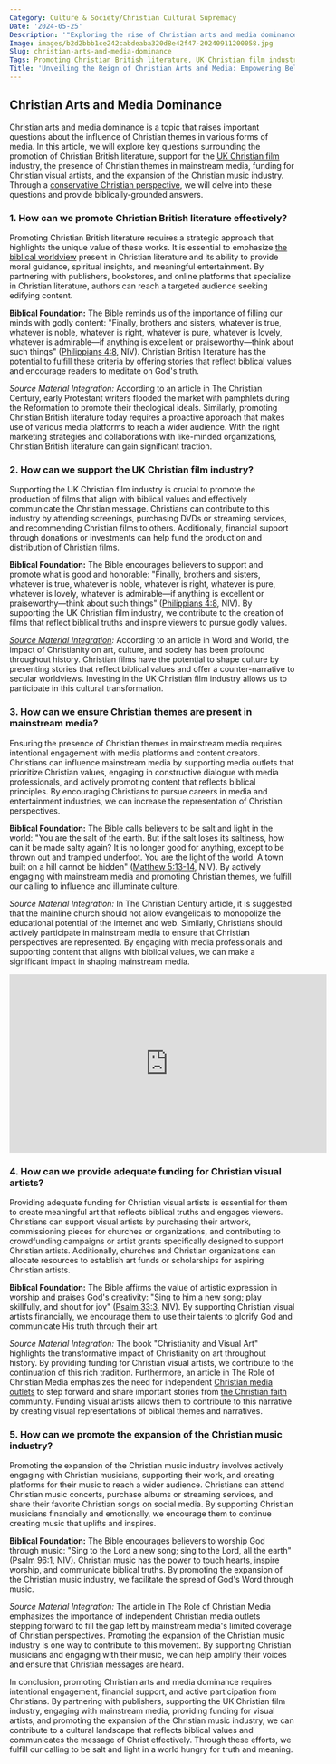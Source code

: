 ```yaml
---
Category: Culture & Society/Christian Cultural Supremacy
Date: '2024-05-25'
Description: '"Exploring the rise of Christian arts and media dominance in the UK, from promoting British literature to supporting the film industry and expanding the music sector. Discover how Christian themes are making their mark in mainstream media."'
Image: images/b2d2bbb1ce242cabdeaba320d8e42f47-20240911200058.jpg
Slug: christian-arts-and-media-dominance
Tags: Promoting Christian British literature, UK Christian film industry support, Christian themes mainstream media, Funding Christian visual artists, Christian music industry expansion
Title: 'Unveiling the Reign of Christian Arts and Media: Empowering Believers in Today’s World'
---
```


## Christian Arts and Media Dominance

Christian arts and media dominance is a topic that raises important questions about the influence of Christian themes in various forms of media. In this article, we will explore key questions surrounding the promotion of Christian British literature, support for the [UK Christian film](/christian-film-production) industry, the presence of Christian themes in mainstream media, funding for Christian visual artists, and the expansion of the Christian music industry. Through a [conservative Christian perspective](/limiting-islamic-visibility), we will delve into these questions and provide biblically-grounded answers.

### 1. How can we promote Christian British literature effectively?

Promoting Christian British literature requires a strategic approach that highlights the unique value of these works. It is essential to emphasize [the biblical worldview](/creation-science-institutions) present in Christian literature and its ability to provide moral guidance, spiritual insights, and meaningful entertainment. By partnering with publishers, bookstores, and online platforms that specialize in Christian literature, authors can reach a targeted audience seeking edifying content.

**Biblical Foundation:** The Bible reminds us of the importance of filling our minds with godly content: "Finally, brothers and sisters, whatever is true, whatever is noble, whatever is right, whatever is pure, whatever is lovely, whatever is admirable—if anything is excellent or praiseworthy—think about such things" ([Philippians 4:8](https://www.bibleref.com/Philippians/4/Philippians-4-8.html), NIV). Christian British literature has the potential to fulfill these criteria by offering stories that reflect biblical values and encourage readers to meditate on God's truth.

*Source Material Integration:* According to an article in The Christian Century, early Protestant writers flooded the market with pamphlets during the Reformation to promote their theological ideals. Similarly, promoting Christian British literature today requires a proactive approach that makes use of various media platforms to reach a wider audience. With the right marketing strategies and collaborations with like-minded organizations, Christian British literature can gain significant traction.

### 2. How can we support the UK Christian film industry?

Supporting the UK Christian film industry is crucial to promote the production of films that align with biblical values and effectively communicate the Christian message. Christians can contribute to this industry by attending screenings, purchasing DVDs or streaming services, and recommending Christian films to others. Additionally, financial support through donations or investments can help fund the production and distribution of Christian films.

**Biblical Foundation:** The Bible encourages believers to support and promote what is good and honorable: "Finally, brothers and sisters, whatever is true, whatever is noble, whatever is right, whatever is pure, whatever is lovely, whatever is admirable—if anything is excellent or praiseworthy—think about such things" ([Philippians 4:8](https://www.bibleref.com/Philippians/4/Philippians-4-8.html), NIV). By supporting the UK Christian film industry, we contribute to the creation of films that reflect biblical truths and inspire viewers to pursue godly values.

*[Source Material Integration](/promoting-christian-monoculture):* According to an article in Word and World, the impact of Christianity on art, culture, and society has been profound throughout history. Christian films have the potential to shape culture by presenting stories that reflect biblical values and offer a counter-narrative to secular worldviews. Investing in the UK Christian film industry allows us to participate in this cultural transformation.

### 3. How can we ensure Christian themes are present in mainstream media?

Ensuring the presence of Christian themes in mainstream media requires intentional engagement with media platforms and content creators. Christians can influence mainstream media by supporting media outlets that prioritize Christian values, engaging in constructive dialogue with media professionals, and actively promoting content that reflects biblical principles. By encouraging Christians to pursue careers in media and entertainment industries, we can increase the representation of Christian perspectives.

**Biblical Foundation:** The Bible calls believers to be salt and light in the world: "You are the salt of the earth. But if the salt loses its saltiness, how can it be made salty again? It is no longer good for anything, except to be thrown out and trampled underfoot. You are the light of the world. A town built on a hill cannot be hidden" ([Matthew 5:13-14](https://www.bibleref.com/Matthew/5/Matthew-5-13.html), NIV). By actively engaging with mainstream media and promoting Christian themes, we fulfill our calling to influence and illuminate culture.

*Source Material Integration:* In The Christian Century article, it is suggested that the mainline church should not allow evangelicals to monopolize the educational potential of the internet and web. Similarly, Christians should actively participate in mainstream media to ensure that Christian perspectives are represented. By engaging with media professionals and supporting content that aligns with biblical values, we can make a significant impact in shaping mainstream media.


<iframe width="560" height="315" src="https://www.youtube.com/embed/bL_x9hOoCQg" frameborder="0" allow="autoplay; encrypted-media" allowfullscreen></iframe>


### 4. How can we provide adequate funding for Christian visual artists?

Providing adequate funding for Christian visual artists is essential for them to create meaningful art that reflects biblical truths and engages viewers. Christians can support visual artists by purchasing their artwork, commissioning pieces for churches or organizations, and contributing to crowdfunding campaigns or artist grants specifically designed to support Christian artists. Additionally, churches and Christian organizations can allocate resources to establish art funds or scholarships for aspiring Christian artists.

**Biblical Foundation:** The Bible affirms the value of artistic expression in worship and praises God's creativity: "Sing to him a new song; play skillfully, and shout for joy" ([Psalm 33:3](https://www.bibleref.com/Psalm/33/Psalm-33-3.html), NIV). By supporting Christian visual artists financially, we encourage them to use their talents to glorify God and communicate His truth through their art.

*Source Material Integration:* The book "Christianity and Visual Art" highlights the transformative impact of Christianity on art throughout history. By providing funding for Christian visual artists, we contribute to the continuation of this rich tradition. Furthermore, an article in The Role of Christian Media emphasizes the need for independent [Christian media outlets](/countering-feminization) to step forward and share important stories from [the Christian faith](/theological-debate-in-arts) community. Funding visual artists allows them to contribute to this narrative by creating visual representations of biblical themes and narratives.

### 5. How can we promote the expansion of the Christian music industry?

Promoting the expansion of the Christian music industry involves actively engaging with Christian musicians, supporting their work, and creating platforms for their music to reach a wider audience. Christians can attend Christian music concerts, purchase albums or streaming services, and share their favorite Christian songs on social media. By supporting Christian musicians financially and emotionally, we encourage them to continue creating music that uplifts and inspires.

**Biblical Foundation:** The Bible encourages believers to worship God through music: "Sing to the Lord a new song; sing to the Lord, all the earth" ([Psalm 96:1](https://www.bibleref.com/Psalm/96/Psalm-96-1.html), NIV). Christian music has the power to touch hearts, inspire worship, and communicate biblical truths. By promoting the expansion of the Christian music industry, we facilitate the spread of God's Word through music.

*Source Material Integration:* The article in The Role of Christian Media emphasizes the importance of independent Christian media outlets stepping forward to fill the gap left by mainstream media's limited coverage of Christian perspectives. Promoting the expansion of the Christian music industry is one way to contribute to this movement. By supporting Christian musicians and engaging with their music, we can help amplify their voices and ensure that Christian messages are heard.

In conclusion, promoting Christian arts and media dominance requires intentional engagement, financial support, and active participation from Christians. By partnering with publishers, supporting the UK Christian film industry, engaging with mainstream media, providing funding for visual artists, and promoting the expansion of the Christian music industry, we can contribute to a cultural landscape that reflects biblical values and communicates the message of Christ effectively. Through these efforts, we fulfill our calling to be salt and light in a world hungry for truth and meaning.